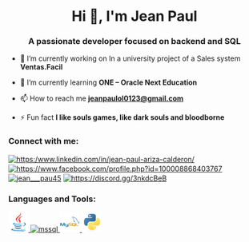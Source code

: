 <h1 align="center">Hi 👋, I'm Jean Paul</h1>
<h3 align="center">A passionate developer focused on backend and SQL</h3>

- 🔭 I’m currently working on In a university project of a Sales system **Ventas.Facil**

- 🌱 I’m currently learning **ONE – Oracle Next Education**

- 📫 How to reach me **jeanpaulol0123@gmail.com**

- ⚡ Fun fact **I like souls games, like dark souls and bloodborne**

<h3 align="left">Connect with me:</h3>
<p align="left">
<a href="https://linkedin.com/in/https:/www.linkedin.com/in/jean-paul-ariza-calderon/" target="blank"><img align="center" src="https://raw.githubusercontent.com/rahuldkjain/github-profile-readme-generator/master/src/images/icons/Social/linked-in-alt.svg" alt="https:/www.linkedin.com/in/jean-paul-ariza-calderon/" height="30" width="40" /></a>
<a href="https://fb.com/https://www.facebook.com/profile.php?id=100008868403767" target="blank"><img align="center" src="https://raw.githubusercontent.com/rahuldkjain/github-profile-readme-generator/master/src/images/icons/Social/facebook.svg" alt="https://www.facebook.com/profile.php?id=100008868403767" height="30" width="40" /></a>
<a href="https://instagram.com/jean___pau45" target="blank"><img align="center" src="https://raw.githubusercontent.com/rahuldkjain/github-profile-readme-generator/master/src/images/icons/Social/instagram.svg" alt="jean___pau45" height="30" width="40" /></a>
<a href="https://discord.gg/https://discord.gg/3nkdcBeB" target="blank"><img align="center" src="https://raw.githubusercontent.com/rahuldkjain/github-profile-readme-generator/master/src/images/icons/Social/discord.svg" alt="https://discord.gg/3nkdcBeB" height="30" width="40" /></a>
</p>

<h3 align="left">Languages and Tools:</h3>
<p align="left"> <a href="https://www.java.com" target="_blank" rel="noreferrer"> <img src="https://raw.githubusercontent.com/devicons/devicon/master/icons/java/java-original.svg" alt="java" width="40" height="40"/> </a> <a href="https://www.microsoft.com/en-us/sql-server" target="_blank" rel="noreferrer"> <img src="https://www.svgrepo.com/show/303229/microsoft-sql-server-logo.svg" alt="mssql" width="40" height="40"/> </a> <a href="https://www.mysql.com/" target="_blank" rel="noreferrer"> <img src="https://raw.githubusercontent.com/devicons/devicon/master/icons/mysql/mysql-original-wordmark.svg" alt="mysql" width="40" height="40"/> </a> <a href="https://www.python.org" target="_blank" rel="noreferrer"> <img src="https://raw.githubusercontent.com/devicons/devicon/master/icons/python/python-original.svg" alt="python" width="40" height="40"/> </a> </p>

